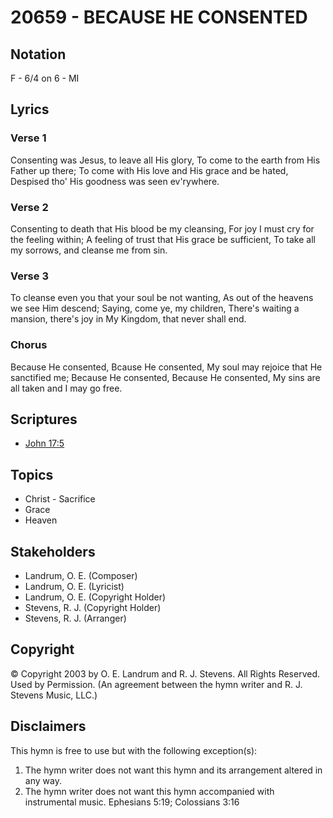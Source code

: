# 20659 - BECAUSE HE CONSENTED

## Notation

F - 6/4 on 6 - MI

## Lyrics

### Verse 1

Consenting was Jesus, to leave all His glory, To come to the earth from His Father up there; To come with His love and His grace and be hated, Despised tho' His goodness was seen ev'rywhere.

### Verse 2

Consenting to death that His blood be my cleansing, For joy I must cry for the feeling within; A feeling of trust that His grace be sufficient, To take all my sorrows, and cleanse me from sin.

### Verse 3

To cleanse even you that your soul be not wanting, As out of the heavens we see Him descend; Saying, come ye, my children, There's waiting a mansion, there's joy in My Kingdom, that never shall end.

### Chorus

Because He consented, Bcause He consented, My soul may rejoice that He sanctified me; Because He consented, Because He consented, My sins are all taken and I may go free.


## Scriptures

- [John 17:5](https://www.biblegateway.com/passage/?search=John%2017%3A5)

## Topics

- Christ - Sacrifice
- Grace
- Heaven

## Stakeholders

- Landrum, O. E. (Composer)
- Landrum, O. E. (Lyricist)
- Landrum, O. E. (Copyright Holder)
- Stevens, R. J. (Copyright Holder)
- Stevens, R. J. (Arranger)

## Copyright

© Copyright 2003 by O. E. Landrum and R. J. Stevens. All Rights Reserved. Used by Permission.
(An agreement between the hymn writer and R. J. Stevens Music, LLC.)

## Disclaimers

This hymn is free to use but with the following exception(s):
1. The hymn writer does not want this hymn and its arrangement altered in any way.
2. The hymn writer does not want this hymn accompanied with instrumental music.
Ephesians 5:19; Colossians 3:16

